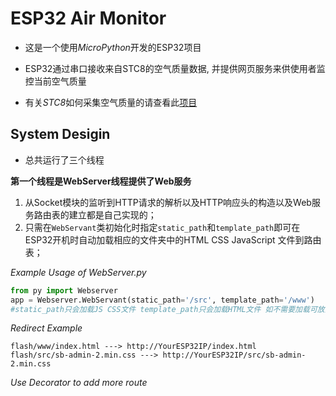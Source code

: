 # ESP32 Air Monitor
- 这是一个使用*MicroPython*开发的ESP32项目

- ESP32通过串口接收来自STC8的空气质量数据, 并提供网页服务来供使用者监控当前空气质量

- 有关*STC8*如何采集空气质量的请查看此[项目]((https://github.com/windfallw/STC8-Airsensor) )

## System Desigin

- 总共运行了三个线程

**第一个线程是WebServer线程提供了Web服务**

 1. 从Socket模块的监听到HTTP请求的解析以及HTTP响应头的构造以及Web服务路由表的建立都是自己实现的；
 2. 只需在`WebServant`类初始化时指定`static_path`和`template_path`即可在ESP32开机时自动加载相应的文件夹中的HTML CSS JavaScript 文件到路由表；
 
 *Example Usage of WebServer.py*
 
 ```python
from py import Webserver
app = Webserver.WebServant(static_path='/src', template_path='/www')
#static_path只会加载JS CSS文件 template_path只会加载HTML文件 如不需要加载可放空
 ```

 *Redirect Example*
```text
flash/www/index.html ---> http://YourESP32IP/index.html
flash/src/sb-admin-2.min.css ---> http://YourESP32IP/src/sb-admin-2.min.css
```
 
 *Use Decorator to add more route*
 
 
 


